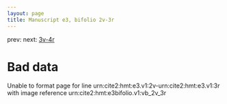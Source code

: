 ```yaml
---
layout: page
title: Manuscript e3, bifolio 2v-3r
---
```


prev: [](..//) next: [3v-4r](../3v-4r/)

# Bad data

Unable to format page for line urn:cite2:hmt:e3.v1:2v-urn:cite2:hmt:e3.v1:3r with image reference urn:cite2:hmt:e3bifolio.v1:vb_2v_3r
